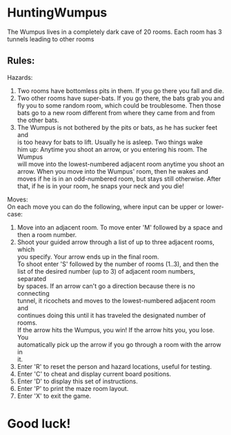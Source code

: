 # HuntingWumpus

The Wumpus lives in a completely dark cave of 20 rooms.  Each room has 3 tunnels leading to other rooms

## Rules:

Hazards:                                                     
1. Two rooms have bottomless pits in them.  If you go there you fall and die.   
2. Two other rooms have super-bats.  If you go there, the bats grab you and     
   fly you to some random room, which could be troublesome.  Then those bats go 
   to a new room different from where they came from and from the other bats.   
3. The Wumpus is not bothered by the pits or bats, as he has sucker feet and    
   is too heavy for bats to lift.  Usually he is asleep.  Two things wake       
    him up: Anytime you shoot an arrow, or you entering his room.  The Wumpus   
    will move into the lowest-numbered adjacent room anytime you shoot an arrow.
    When you move into the Wumpus' room, then he wakes and moves if he is in an 
    odd-numbered room, but stays still otherwise.  After that, if he is in your 
    room, he snaps your neck and you die!                                       
                                                                                
Moves:                                                                          
On each move you can do the following, where input can be upper or lower-case:  
1. Move into an adjacent room.  To move enter 'M' followed by a space and       
   then a room number.                                                          
2. Shoot your guided arrow through a list of up to three adjacent rooms, which  
   you specify.  Your arrow ends up in the final room.                          
   To shoot enter 'S' followed by the number of rooms (1..3), and then the      
   list of the desired number (up to 3) of adjacent room numbers, separated     
   by spaces. If an arrow can't go a direction because there is no connecting   
   tunnel, it ricochets and moves to the lowest-numbered adjacent room and      
   continues doing this until it has traveled the designated number of rooms.   
   If the arrow hits the Wumpus, you win! If the arrow hits you, you lose. You  
   automatically pick up the arrow if you go through a room with the arrow in   
   it.                                                                          
3. Enter 'R' to reset the person and hazard locations, useful for testing.      
4. Enter 'C' to cheat and display current board positions.                      
5. Enter 'D' to display this set of instructions.                               
6. Enter 'P' to print the maze room layout.                                     
7. Enter 'X' to exit the game.                                                  
                                                                                
# Good luck!      
